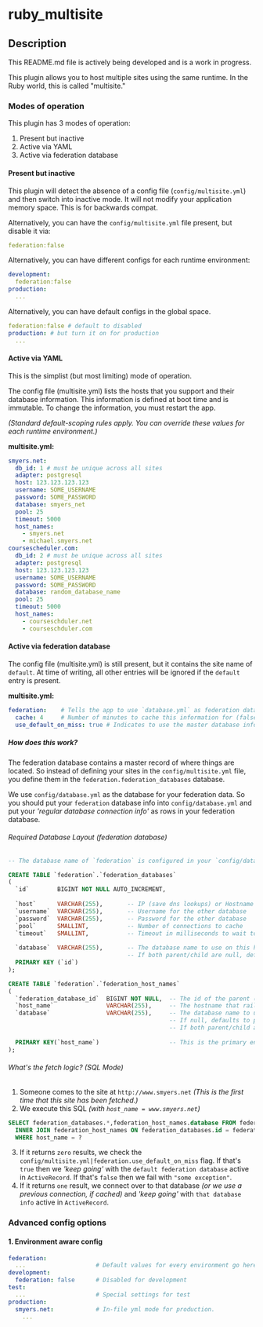 # ruby_multisite

## Description

This README.md file is actively being developed and is a work in progress.

This plugin allows you to host multiple sites using the same runtime. In the Ruby world, this is called "multisite."

### Modes of operation

This plugin has 3 modes of operation:

1. Present but inactive
2. Active via YAML
3. Active via federation database 

#### Present but inactive

This plugin will detect the absence of a config file (`config/multisite.yml`) and then switch into inactive mode. It will not modify your application memory space. This is for backwards compat.

Alternatively, you can have the `config/multisite.yml` file present, but disable it via:

```YAML
federation:false
```

Alternatively, you can have different configs for each runtime environment:

```YAML
development: 
  federation:false
production: 
  ...
```

Alternatively, you can have default configs in the global space.

```YAML
federation:false # default to disabled
production: # but turn it on for production
  ...
```

#### Active via YAML

This is the simplist (but most limiting) mode of operation.

The config file (multisite.yml) lists the hosts that you support and their database information. This information is defined at boot time and is immutable. To change the information, you must restart the app.

*(Standard default-scoping rules apply. You can override these values for each runtime environment.)*

**multisite.yml:**
```yaml
smyers.net:
  db_id: 1 # must be unique across all sites
  adapter: postgresql
  host: 123.123.123.123
  username: SOME_USERNAME
  password: SOME_PASSWORD
  database: smyers_net
  pool: 25
  timeout: 5000
  host_names:
    - smyers.net
    - michael.smyers.net
coursescheduler.com:
  db_id: 2 # must be unique across all sites
  adapter: postgresql
  host: 123.123.123.123
  username: SOME_USERNAME
  password: SOME_PASSWORD
  database: random_database_name
  pool: 25
  timeout: 5000
  host_names:
    - courseschduler.net
    - courseschduler.com
```

#### Active via federation database

The config file (multisite.yml) is still present, but it contains the site name of `default`. At time of writing, all other entries will be ignored if the `default` entry is present.

**multisite.yml:**
```yaml
federation:    # Tells the app to use `database.yml` as federation data, not actual data.
  cache: 4     # Number of minutes to cache this information for (false or 0 to disable caching. WARNING: SQL query every refresh! Defaults to 24 hours)
  use_default_on_miss: true # Indicates to use the master database information if the site is not found in the database. This means you need to use your load balancer (ex: nginx) to protect this site from unsupported hostnames.
```

##### How does this work?

The federation database contains a master record of where things are located. So instead of defining your sites in the `config/multisite.yml` file, you define them in the `federation.federation_databases` database. 

We use `config/database.yml` as the database for your federation data. So you should put your `federation` database info into `config/database.yml` and put your *'regular database connection info'* as rows in your federation database.

###### Required Database Layout (federation database)

```sql
-- The database name of `federation` is configured in your `config/database.yml` file

CREATE TABLE `federation`.`federation_databases`
(
  `id`        BIGINT NOT NULL AUTO_INCREMENT, 
  
  `host`      VARCHAR(255),       -- IP (save dns lookups) or Hostname of other database
  `username`  VARCHAR(255),       -- Username for the other database
  `password`  VARCHAR(255),       -- Password for the other database
  `pool`      SMALLINT,           -- Number of connections to cache
  `timeout`   SMALLINT,           -- Timeout in milliseconds to wait to connect
  
  `database`  VARCHAR(255),       -- The database name to use on this host. (can be null)
                                  -- If both parent/child are null, defaults to your `database.yml` value.
  PRIMARY KEY (`id`)
);

CREATE TABLE `federation`.`federation_host_names`
(
  `federation_database_id`  BIGINT NOT NULL,  -- The id of the parent (federation.federation_sites) 
  `host_name`               VARCHAR(255),     -- The hostname that rails sees (ex: smyers.net)
  `database`                VARCHAR(255),     -- The database name to use for this host name. 
                                              -- If null, defaults to parent value.
                                              -- If both parent/child are null, defaults to your `database.yml` value.
  
  PRIMARY KEY(`host_name`)                    -- This is the primary entry point to this dataset.
);
```

###### What's the fetch logic? (SQL Mode)

1. Someone comes to the site at `http://www.smyers.net` *(This is the first time that this site has been fetched.)*
2. We execute this SQL *(with `host_name = www.smyers.net`)*
```SQL
SELECT federation_databases.*,federation_host_names.database FROM federation_databases
  INNER JOIN federation_host_names ON federation_databases.id = federation_host_names.federation_database_id
  WHERE host_name = ?
```
3. If it returns `zero` results, we check the `config/multisite.yml|federation.use_default_on_miss` flag. If that's `true` then we *'keep going'* with the `default federation database` active in `ActiveRecord`. If that's `false` then we fail with `"some exception"`.
4. If it returns `one` result, we connect over to that database *(or we use a previous connection, if cached)* and *'keep going'* with `that database info` active in `ActiveRecord`.

### Advanced config options

#### 1. Environment aware config

```YAML
federation:
  ...                    # Default values for every environment go here.
development: 
  federation: false      # Disabled for development
test:
  ...                    # Special settings for test
production:
  smyers.net:            # In-file yml mode for production.
    ...
```



